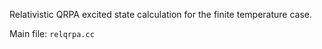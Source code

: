 Relativistic QRPA excited state calculation for the finite temperature case.

Main file: `relqrpa.cc`
